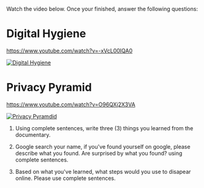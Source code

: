 Watch the video below. Once your finished, answer the following questions:

# Digital Hygiene

https://www.youtube.com/watch?v=-xVcL00IQA0

[![Digital Hygiene](https://www.cira.ca/uploads/2020/01/young-female-character-cleaning-up-the-desktop-folders-digital-vector-id1132086617.jpg)](https://www.youtube.com/watch?v=-xVcL00IQA0)

 
# Privacy Pyramid

https://www.youtube.com/watch?v=O96QXj2X3VA

[![Privacy Pyramdid](https://i.ytimg.com/vi/O96QXj2X3VA/sddefault.jpg)](https://www.youtube.com/watchv=O96QXj2X3VA)


1. Using complete sentences, write three (3) things you learned from the documentary.  

2. Google search your name, if you've found yourself on google, please describe what you found. Are surprised by what you found?  using complete sentences.

3. Based on what you've learned, what steps would you use to disapear online. Please use complete sentences.

